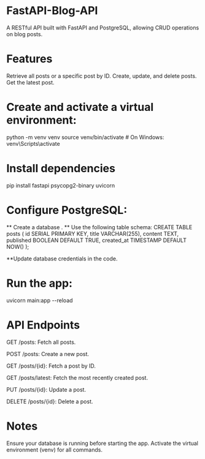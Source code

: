 # FastAPI-Blog-API
A RESTful API built with FastAPI and PostgreSQL, allowing CRUD operations on blog posts.

# Features
Retrieve all posts or a specific post by ID.
Create, update, and delete posts.
Get the latest post.

# Create and activate a virtual environment:

python -m venv venv
source venv/bin/activate  # On Windows: venv\Scripts\activate

# Install dependencies
pip install fastapi psycopg2-binary uvicorn

# Configure PostgreSQL:

** Create a database .
** Use the following table schema:
CREATE TABLE posts (
    id SERIAL PRIMARY KEY,
    title VARCHAR(255),
    content TEXT,
    published BOOLEAN DEFAULT TRUE,
    created_at TIMESTAMP DEFAULT NOW()
);

**Update database credentials in the code.

# Run the app:

uvicorn main:app --reload

# API Endpoints
 GET /posts: Fetch all posts.
 
 POST /posts: Create a new post.
 
 GET /posts/{id}: Fetch a post by ID.
 
 GET /posts/latest: Fetch the most recently created post.
 
 PUT /posts/{id}: Update a post.
 
 DELETE /posts/{id}: Delete a post.

# Notes
Ensure your database is running before starting the app.
Activate the virtual environment (venv) for all commands.
